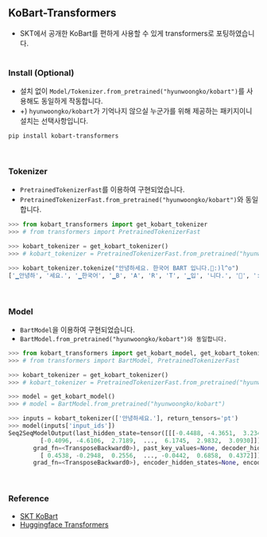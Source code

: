 ## KoBart-Transformers
- SKT에서 공개한 KoBart를 편하게 사용할 수 있게 transformers로 포팅하였습니다.
<br><br>

### Install (Optional)
- 설치 없이 `Model/Tokenizer.from_pretrained("hyunwoongko/kobart")`를 사용해도 동일하게 작동합니다.
- +) `hyunwoongko/kobart`가 기억나지 않으실 누군가를 위해 제공하는 패키지이니 설치는 선택사항입니다.
```consol
pip install kobart-transformers
```
<br>

### Tokenizer
- `PretrainedTokenizerFast`를 이용하여 구현되었습니다.
- `PretrainedTokenizerFast.from_pretrained("hyunwoongko/kobart")`와 동일합니다.
```python
>>> from kobart_transformers import get_kobart_tokenizer
>>> # from transformers import PretrainedTokenizerFast

>>> kobart_tokenizer = get_kobart_tokenizer()
>>> # kobart_tokenizer = PretrainedTokenizerFast.from_pretrained("hyunwoongko/kobart")

>>> kobart_tokenizer.tokenize("안녕하세요. 한국어 BART 입니다.🤣:)l^o")
['▁안녕하', '세요.', '▁한국어', '▁B', 'A', 'R', 'T', '▁입', '니다.', '🤣', ':)', 'l^o']
```
<br>

### Model
- `BartModel`을 이용하여 구현되었습니다.
- `BartModel.from_pretrained("hyunwoongko/kobart")와 동일합니다.`
```python
>>> from kobart_transformers import get_kobart_model, get_kobart_tokenizer
>>> # from transformers import BartModel, PretrainedTokenizerFast

>>> kobart_tokenizer = get_kobart_tokenizer()
>>> # kobart_tokenizer = PretrainedTokenizerFast.from_pretrained("hyunwoongko/kobart")

>>> model = get_kobart_model()
>>> # model = BartModel.from_pretrained("hyunwoongko/kobart")

>>> inputs = kobart_tokenizer(['안녕하세요.'], return_tensors='pt')
>>> model(inputs['input_ids'])
Seq2SeqModelOutput(last_hidden_state=tensor([[[-0.4488, -4.3651,  3.2349,  ...,  5.8916,  4.0497,  3.5468],
         [-0.4096, -4.6106,  2.7189,  ...,  6.1745,  2.9832,  3.0930]]],
       grad_fn=<TransposeBackward0>), past_key_values=None, decoder_hidden_states=None, decoder_attentions=None, cross_attentions=None, encoder_last_hidden_state=tensor([[[ 0.4624, -0.2475,  0.0902,  ...,  0.1127,  0.6529,  0.2203],
         [ 0.4538, -0.2948,  0.2556,  ..., -0.0442,  0.6858,  0.4372]]],
       grad_fn=<TransposeBackward0>), encoder_hidden_states=None, encoder_attentions=None)
```
<br>

### Reference
- [SKT KoBart](https://github.com/SKT-AI/KoBART)
- [Huggingface Transformers](https://github.com/huggingface/transformers)
